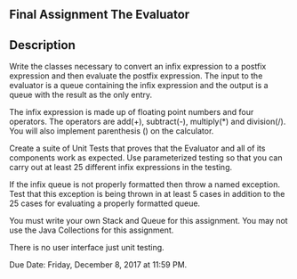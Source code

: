 ## Final Assignment The Evaluator	

## Description
Write the classes necessary to convert an infix expression to a postfix expression and then evaluate the postfix expression. The input to the evaluator is a queue containing the infix expression and the output is a queue with the result as the only entry.

The infix expression is made up of floating point numbers and four operators. The operators are add(+), subtract(-), multiply(*) and division(/). You will also implement parenthesis () on the calculator.

Create a suite of Unit Tests that proves that the Evaluator and all of its components work as expected. Use parameterized testing so that you can carry out at least 25 different infix expressions in the testing. 

If the infix queue is not properly formatted then throw a named exception. Test that this exception is being thrown in at least 5 cases in addition to the 25 cases for evaluating a properly formatted queue.

You must write your own Stack and Queue for this assignment. You may not use the Java Collections for this assignment. 

There is no user interface just unit testing.

Due Date:
Friday, December 8, 2017 at 11:59 PM. 
